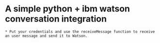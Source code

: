 # A simple python + ibm watson conversation integration

    * Put your credentials and use the receiveMessage function to receive an user message and send it to Watson.
